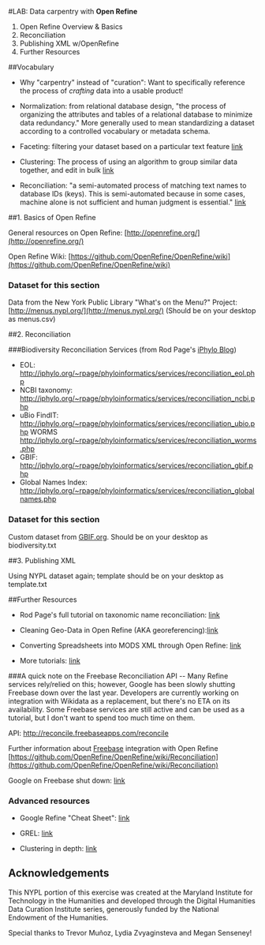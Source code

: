 #LAB: Data carpentry with **Open Refine**

1. Open Refine Overview & Basics
2. Reconciliation
3. Publishing XML w/OpenRefine
4. Further Resources

##Vocabulary

- Why "carpentry" instead of "curation": Want to specifically reference the process of _crafting_ data into a usable product!

- Normalization: from relational database design, "the process of organizing the attributes and tables of a relational database to minimize data redundancy."  More generally used to mean standardizing a dataset according to a controlled vocabulary or metadata schema.

- Faceting: filtering your dataset based on a particular text feature [link](https://github.com/OpenRefine/OpenRefine/wiki/Faceting)

- Clustering: The process of using an algorithm to group similar data together, and edit in bulk [link](https://github.com/OpenRefine/OpenRefine/wiki/Clustering)

- Reconciliation: "a semi-automated process of matching text names to database IDs (keys). This is semi-automated because in some cases, machine alone is not sufficient and human judgment is essential." [link](https://github.com/OpenRefine/OpenRefine/wiki/Reconciliation)


##1. Basics of Open Refine

General resources on Open Refine: [http://openrefine.org/](http://openrefine.org/)

Open Refine Wiki: [https://github.com/OpenRefine/OpenRefine/wiki](https://github.com/OpenRefine/OpenRefine/wiki)

### Dataset for this section

Data from the New York Public Library "What's on the Menu?" Project: [http://menus.nypl.org/](http://menus.nypl.org/) (Should be on your desktop as menus.csv)

##2. Reconciliation

###Biodiversity Reconciliation Services (from Rod Page's [iPhylo Blog](iphylo.blogspot.com/2012/02/using-google-refine-and-taxonomic.html))

- EOL: http://iphylo.org/~rpage/phyloinformatics/services/reconciliation_eol.php
- NCBI taxonomy: http://iphylo.org/~rpage/phyloinformatics/services/reconciliation_ncbi.php
- uBio FindIT: http://iphylo.org/~rpage/phyloinformatics/services/reconciliation_ubio.php
WORMS http://iphylo.org/~rpage/phyloinformatics/services/reconciliation_worms.php
- GBIF: http://iphylo.org/~rpage/phyloinformatics/services/reconciliation_gbif.php
- Global Names Index: http://iphylo.org/~rpage/phyloinformatics/services/reconciliation_globalnames.php

### Dataset for this section 

Custom dataset from [GBIF.org](http://www.gbif.org/).  Should be on your desktop as biodiversity.txt

##3. Publishing XML

Using NYPL dataset again; template should be on your desktop as template.txt

##Further Resources

- Rod Page's full tutorial on taxonomic name reconciliation: [link](http://iphylo.blogspot.com/2012/02/using-google-refine-and-taxonomic.html)

- Cleaning Geo-Data in Open Refine (AKA georeferencing):[link](http://ahmadassaf.com/blog/data-analysis/cleaning-geo-data-open-refine/)

- Converting Spreadsheets into MODS XML through Open Refine: [link](https://www.utsc.utoronto.ca/digitalscholarship/content/blogs/converting-spreadsheets-modsxml-using-open-refine)

- More tutorials: [link](https://github.com/OpenRefine/OpenRefine/wiki/External-Resources)

###A quick note on the Freebase Reconciliation API -- Many Refine services rely/relied on this; however, Google has been slowly shutting Freebase down over the last year.  Developers are currently working on integration with Wikidata as a replacement, but there's no ETA on its availability.  Some Freebase services are still active and can be used as a tutorial, but I don't want to spend too much time on them.

API: http://reconcile.freebaseapps.com/reconcile

Further information about [Freebase](www.freebase.org) integration with Open Refine [https://github.com/OpenRefine/OpenRefine/wiki/Reconciliation](https://github.com/OpenRefine/OpenRefine/wiki/Reconciliation)

Google on Freebase shut down: [link](https://plus.google.com/109936836907132434202/posts/bu3z2wVqcQc)


### Advanced resources

- Google Refine "Cheat Sheet": [link](http://arcadiafalcone.net/GoogleRefineCheatSheets.pdf)

- GREL: [link](https://github.com/OpenRefine/OpenRefine/wiki/Variables)

- Clustering in depth: [link](https://github.com/OpenRefine/OpenRefine/wiki/Clustering-In-Depth)

## Acknowledgements

This NYPL portion of this exercise was created at the Maryland Institute for Technology in the Humanities and developed through the Digital Humanities Data Curation Institute series, generously funded by the National Endowment of the Humanities.  

Special thanks to Trevor Muñoz, Lydia Zvyaginsteva and Megan Senseney!


